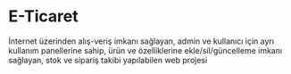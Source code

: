 # E-Ticaret
İnternet üzerinden alış-veriş imkanı sağlayan, admin ve kullanıcı için ayrı kullanım panellerine sahip, ürün ve özelliklerine ekle/sil/güncelleme imkanı sağlayan, stok ve sipariş takibi yapılabilen web projesi
